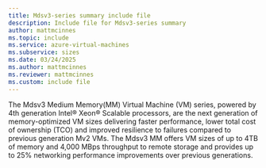 ```yaml
---
title: Mdsv3-series summary include file
description: Include file for Mdsv3-series summary
author: mattmcinnes
ms.topic: include
ms.service: azure-virtual-machines
ms.subservice: sizes
ms.date: 03/24/2025
ms.author: mattmcinnes
ms.reviewer: mattmcinnes
ms.custom: include file
---
```

The Mdsv3 Medium Memory(MM) Virtual Machine (VM) series, powered by 4th generation Intel® Xeon® Scalable processors, are the next generation of memory-optimized VM sizes delivering faster performance, lower total cost of ownership (TCO) and improved resilience to failures compared to previous generation Mv2 VMs. The Mdsv3 MM offers VM sizes of up to 4TB of memory and 4,000 MBps throughput to remote storage and provides up to 25% networking performance improvements over previous generations.
